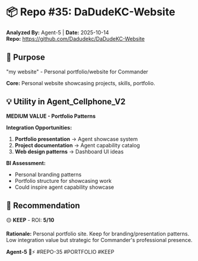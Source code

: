 # 📦 Repo #35: DaDudeKC-Website

**Analyzed By:** Agent-5 | **Date:** 2025-10-14  
**Repo:** https://github.com/Dadudekc/DaDudeKC-Website

## 🎯 Purpose
"my website" - Personal portfolio/website for Commander

**Core:** Personal website showcasing projects, skills, portfolio.

## 💡 Utility in Agent_Cellphone_V2
**MEDIUM VALUE - Portfolio Patterns**

**Integration Opportunities:**
1. **Portfolio presentation** → Agent showcase system
2. **Project documentation** → Agent capability catalog
3. **Web design patterns** → Dashboard UI ideas

**BI Assessment:**
- Personal branding patterns
- Portfolio structure for showcasing work
- Could inspire agent capability showcase

## 🎯 Recommendation
🟡 **KEEP** - ROI: **5/10**

**Rationale:** Personal portfolio site. Keep for branding/presentation patterns. Low integration value but strategic for Commander's professional presence.

**Agent-5** 🐝⚡ #REPO-35 #PORTFOLIO #KEEP

